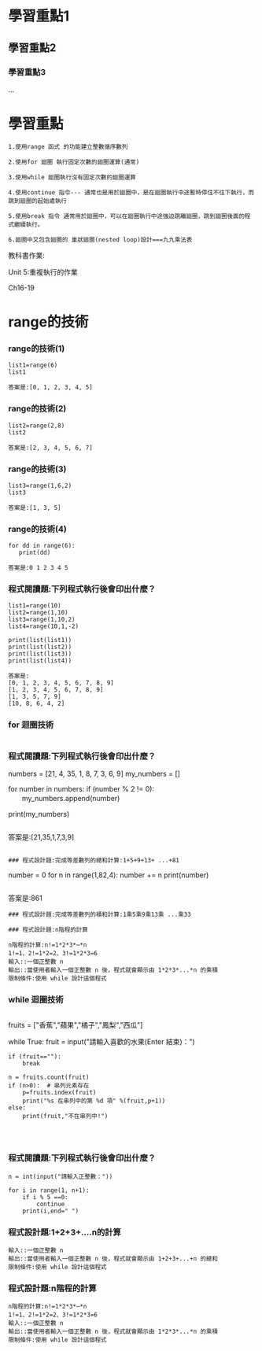 # 學習重點1

## 學習重點2

### 學習重點3

...

# 學習重點

```
1.使用range 函式 的功能建立整數循序數列

2.使用for 廻圈 執行固定次數的廻圈運算(通常)

3.使用while 廻圈執行沒有固定次數的廻圈運算

4.使用continue 指令--- 通常也是用於廻圈中，是在廻圈執行中途暫時停住不往下執行，而跳到廻圈的起始處執行

5.使用break 指令 通常用於廻圈中，可以在廻圈執行中途強迫跳離廻圈，跳到廻圈後面的程式繼續執行。

6.廻圈中又包含廻圈的 巢狀廻圈(nested loop)設計===九九乘法表
```
教科書作業:

Unit 5:重複執行的作業

Ch16-19

# range的技術
### range的技術(1)
```
list1=range(6)
list1
```
```
答案是:[0, 1, 2, 3, 4, 5]
```
### range的技術(2)
```
list2=range(2,8)
list2
```
```
答案是:[2, 3, 4, 5, 6, 7]
```
### range的技術(3)
```
list3=range(1,6,2)
list3
```
```
答案是:[1, 3, 5]
```
### range的技術(4)
```
for dd in range(6):
   print(dd)
   ```
   ```
答案是:0 1 2 3 4 5
```

### 程式閱讀題:下列程式執行後會印出什麼？
```
list1=range(10)
list2=range(1,10)
list3=range(1,10,2)
list4=range(10,1,-2)

print(list(list1))
print(list(list2))
print(list(list3)) 
print(list(list4))  

```
```
答案是:
[0, 1, 2, 3, 4, 5, 6, 7, 8, 9]
[1, 2, 3, 4, 5, 6, 7, 8, 9]
[1, 3, 5, 7, 9]
[10, 8, 6, 4, 2]
 ```
### for 迴圈技術
```

```
### 程式閱讀題:下列程式執行後會印出什麼？
numbers = [21, 4, 35, 1, 8, 7, 3, 6, 9]
my_numbers = []

for number in numbers:
    if (number % 2 != 0): 
　　my_numbers.append(number)

print(my_numbers)
```
```
答案是:[21,35,1,7,3,9]
```

### 程式設計題:完成等差數列的總和計算:1+5+9+13+ ...+81
```
number = 0
for n in range(1,82,4):
  number += n
print(number)
```
```
答案是:861
```
### 程式設計題:完成等差數列的積和計算:1乘5乘9乘13乘 ...乘33

### 程式設計題:n階程的計算

n階程的計算:n!=1*2*3*⋯*n
1!=1、2!=1*2=2、3!=1*2*3=6
輸入::一個正整數 n
輸出::當使用者輸入一個正整數 n 後，程式就會顯示由 1*2*3*...*n 的乘積
限制條件:使用 while 設計這個程式
```
### while 迴圈技術
```
```
fruits = ["香蕉","蘋果","橘子","鳳梨","西瓜"]

while True:
    fruit = input("請輸入喜歡的水果(Enter 結束)：")

    if (fruit==""):
        break

    n = fruits.count(fruit) 
    if (n>0):  # 串列元素存在
        p=fruits.index(fruit)
        print("%s 在串列中的第 %d 項" %(fruit,p+1))
    else:
        print(fruit,"不在串列中!")   
  ```
     
     
  ```
### 程式閱讀題:下列程式執行後會印出什麼？
```
n = int(input("請輸入正整數："))

for i in range(1, n+1):
    if i % 5 ==0:
        continue
    print(i,end=" ") 
 ```
### 程式設計題:1+2+3+....n的計算

```
輸入::一個正整數 n
輸出::當使用者輸入一個正整數 n 後，程式就會顯示由 1+2+3+...+n 的總和
限制條件:使用 while 設計這個程式
```
### 程式設計題:n階程的計算


```
n階程的計算:n!=1*2*3*⋯*n
1!=1、2!=1*2=2、3!=1*2*3=6
輸入::一個正整數 n
輸出::當使用者輸入一個正整數 n 後，程式就會顯示由 1*2*3*...*n 的乘積
限制條件:使用 while 設計這個程式
```
